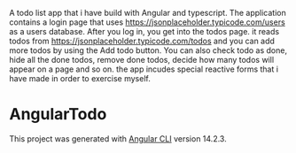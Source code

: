A todo list app that i have build with Angular and typescript.
The application contains a login page that uses https://jsonplaceholder.typicode.com/users as a users database.
After you log in, you get into the todos page. it reads todos from https://jsonplaceholder.typicode.com/todos and you can add more todos by using the Add todo button.
You can also check todo as done, hide all the done todos, remove done todos, decide how many todos will appear on a page and so on.
the app incudes special reactive forms that i have made in order to exercise myself.


# AngularTodo

This project was generated with [Angular CLI](https://github.com/angular/angular-cli) version 14.2.3.

